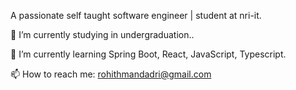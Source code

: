 A passionate self taught software engineer | student at nri-it.

🔭 I’m currently studying in undergraduation..


🌱 I’m currently learning Spring Boot, React, JavaScript, Typescript.


📫 How to reach me: rohithmandadri@gmail.com
